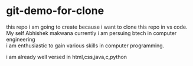 # git-demo-for-clone
this repo i am going to create because i want to clone this repo in vs code. 
My self Abhishek makwana currently i am persuing btech in computer engineering 
<br>
i am enthusiastic to gain various skills in computer programming.
<p> i am already well versed in html,css,java,c,python </p>

